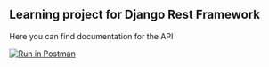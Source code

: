 Learning project for Django Rest Framework
-
Here you can find documentation for the API

[![Run in Postman](https://run.pstmn.io/button.svg)](https://app.getpostman.com/run-collection/5710abdd6c4883cf5652)